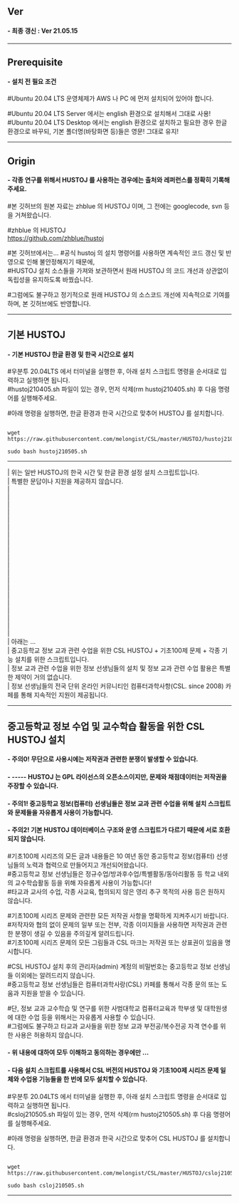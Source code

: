 ## Ver   
#### - 최종 갱신 : Ver 21.05.15   
   
***   
   
## Prerequisite   
#### - 설치 전 필요 조건   
#Ubuntu 20.04 LTS 운영체제가 AWS 나 PC 에 먼저 설치되어 있어야 합니다.   
   
#Ubuntu 20.04 LTS Server  에서는 english 환경으로 설치해서 그대로 사용!   
#Ubuntu 20.04 LTS Desktop 에서는 english 환경으로 설치하고 필요한 경우 한글 환경으로 바꾸되, 기본 폴더명(바탕화면 등)들은 영문! 그대로 유지!   
   
***   
   
## Origin   
#### - 각종 연구를 위해서 HUSTOJ 를 사용하는 경우에는 출처와 레퍼런스를 정확히 기록해 주세요.   
#본 깃허브의 원본 자료는 zhblue 의 HUSTOJ 이며, 그 전에는 googlecode, svn 등을 거쳐왔습니다.   
   
#zhblue 의 HUSTOJ      
<https://github.com/zhblue/hustoj>   
   
#본 깃허브에서는...
#공식 hustoj 의 설치 명령어를 사용하면 계속적인 코드 갱신 및 반영으로 인해 불안정해지기 때문에,   
#HUSTOJ 설치 소스들을 가져와 보관하면서 원래 HUSTOJ 의 코드 개선과 상관없이 독립성을 유지하도록 바꿨습니다.   
   
#그럼에도 불구하고 정기적으로 원래 HUSTOJ 의 소스코드 개선에 지속적으로 기여를 하며, 본 깃허브에도 반영합니다.   
   
***   
   
## 기본 HUSTOJ   
#### - 기본 HUSTOJ 한글 환경 및 한국 시간으로 설치   

#우분투 20.04LTS 에서 터미널을 실행한 후, 아래 설치 스크립트 명령을 순서대로 입력하고 실행하면 됩니다.   
#hustoj210405.sh 파일이 있는 경우, 먼저 삭제(rm hustoj210405.sh) 후 다음 명령어를 실행해주세요.     

#아래 명령을 실행하면, 한글 환경과 한국 시간으로 맞추어 HUSTOJ 를 설치합니다.   

<pre><code>
wget https://raw.githubusercontent.com/melongist/CSL/master/HUSTOJ/hustoj210505.sh

sudo bash hustoj210505.sh
</code></pre>
  
***   
| 위는 일반 HUSTOJ의 한국 시간 및 한글 환경 설정 설치 스크립트입니다.   
| 특별한 문답이나 지원을 제공하지 않습니다.  
|   
|   
|   
|   
|   
|   
|   
|   
|   
|   
|   
|   
|   
|   
|   
|   
|   
|   
|   
|   
|  아래는 ...  
|  중고등학교 정보 교과 관련 수업을 위한 CSL HUSTOJ + 기초100제 문제 + 각종 기능 설치를 위한 스크립트입니다.   
|  정보 교과 관련 수업을 위한 정보 선생님들의 설치 및 정보 교과 관련 수업 활용은 특별한 제약이 거의 없습니다.   
|  정보 선생님들의 전국 단위 온라인 커뮤니티인 컴퓨터과학사항(CSL. since 2008) 카페를 통해 지속적인 지원이 제공됩니다.   
***   
   
## 중고등학교 정보 수업 및 교수학습 활동을 위한 CSL HUSTOJ 설치
#### - 주의0! 무단으로 사용시에는 저작권과 관련한 분쟁이 발생할 수 있습니다.   
#### - ----- HUSTOJ 는 GPL 라이선스의 오픈소스이지만, 문제와 채점데이터는 저작권을 주장할 수 있습니다.   
#### - 주의1! 중고등학교 정보(컴퓨터) 선생님들은 정보 교과 관련 수업을 위해 설치 스크립트와 문제들을 자유롭게 사용이 가능합니다.   
#### - 주의2! 기본 HUSTOJ 데이터베이스 구조와 운영 스크립트가 다르기 때문에 서로 호환되지 않습니다.   
    
#기초100제 시리즈의 모든 글과 내용들은 10 여년 동안 중고등학교 정보(컴퓨터) 선생님들의 노력과 협력으로 만들어지고 개선되어왔습니다.   
#중고등학교 정보 선생님들은 정규수업/방과후수업/특별활동/동아리활동 등 학교 내외의 교수학습활동 등을 위해 자유롭게 사용이 가능합니다!      
#타교과 교사의 수업, 각종 사교육, 협의되지 않은 영리 추구 목적의 사용 등은 원하지 않습니다.    
   
#기초100제 시리즈 문제와 관련한 모든 저작권 사항을 명확하게 지켜주시기 바랍니다.   
#저작자와 협의 없이 문제의 일부 또는 전부, 각종 이미지들을 사용하면 저작권과 관련한 분쟁이 생길 수 있음을 주의깊게 알려드립니다.   
#기초100제 시리즈 문제의 모든 그림들과 CSL 마크는 저작권 또는 상표권이 있음을 명시합니다.   
   
#CSL HUSTOJ 설치 후의 관리자(admin) 계정의 비밀번호는 중고등학교 정보 선생님들 이외에는 알려드리지 않습니다.   
#중고등학교 정보 선생님들은 컴퓨터과학사랑(CSL) 카페를 통해서 각종 문의 또는 도움과 지원을 받을 수 있습니다.   
   
#단, 정보 교과 교수학습 및 연구를 위한 사범대학교 컴퓨터교육과 학부생 및 대학원생에 대한 수업 등을 위해서는 자유롭게 사용할 수 있습니다.   
#그럼에도 불구하고 타교과 교사들을 위한 정보 교과 부전공/복수전공 자격 연수를 위한 사용은 허용하지 않습니다.   
   
#### - 위 내용에 대하여 모두 이해하고 동의하는 경우에만 ...   
#### - 다음 설치 스크립트를 사용해서 CSL 버전의 HUSTOJ 와 기초100제 시리즈 문제 일체와 수업용 기능들을 한 번에 모두 설치할 수 있습니다.   

#우분투 20.04LTS 에서 터미널을 실행한 후, 아래 설치 스크립트 명령을 순서대로 입력하고 실행하면 됩니다.   
#csloj210505.sh 파일이 있는 경우, 먼저 삭제(rm hustoj210505.sh) 후 다음 명령어를 실행해주세요.     

#아래 명령을 실행하면, 한글 환경과 한국 시간으로 맞추어 CSL HUSTOJ 를 설치합니다.   
   
<pre><code>
wget https://raw.githubusercontent.com/melongist/CSL/master/HUSTOJ/csloj210505.sh
   
sudo bash csloj210505.sh
</code></pre>
   
***   
